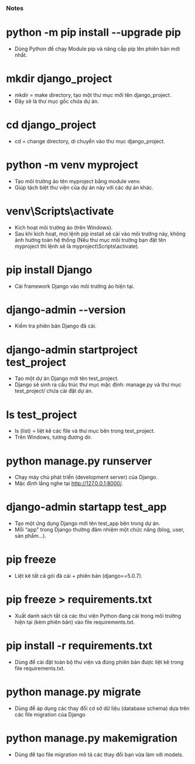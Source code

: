 ### Notes

# python -m pip install --upgrade pip

-   Dùng Python để chạy Module pip và nâng cấp pip lên phiên bản mới nhất.

# mkdir django_project

-   mkdir = make directory, tạo một thư mục mới tên django_project.
-   Đây sẽ là thư mục gốc chứa dự án.

# cd django_project

-   cd = change directory, di chuyển vào thư mục django_project.

# python -m venv myproject

-   Tạo môi trường ảo tên myproject bằng module venv.
-   Giúp tách biệt thư viện của dự án này với các dự án khác.

# venv\Scripts\activate

-   Kích hoạt môi trường ảo (trên Windows).
-   Sau khi kích hoạt, mọi lệnh pip install sẽ cài vào môi trường này, không ảnh hưởng toàn hệ thống (Nếu thư mục môi trường bạn đặt tên myproject thì lệnh sẽ là myproject\Scripts\activate).

# pip install Django

-   Cài framework Django vào môi trường ảo hiện tại.

# django-admin --version

-   Kiểm tra phiên bản Django đã cài.

# django-admin startproject test_project

-   Tạo một dự án Django mới tên test_project.
-   Django sẽ sinh ra cấu trúc thư mục mặc định: manage.py và thư mục test_project/ chứa cài đặt dự án.

# ls test_project

-   ls (list) = liệt kê các file và thư mục bên trong test_project.
-   Trên Windows, tương đương dir.

# python manage.py runserver

-   Chạy máy chủ phát triển (development server) của Django.
-   Mặc định lắng nghe tại http://127.0.0.1:8000/.

# django-admin startapp test_app

-   Tạo một ứng dụng Django mới tên test_app bên trong dự án.
-   Mỗi “app” trong Django thường đảm nhiệm một chức năng (blog, user, sản phẩm...).

# pip freeze

-   Liệt kê tất cả gói đã cài + phiên bản (django==5.0.7).

# pip freeze > requirements.txt

-   Xuất danh sách tất cả các thư viện Python đang cài trong môi trường hiện tại (kèm phiên bản) vào file requirements.txt.

# pip install -r requirements.txt

-   Dùng để cài đặt toàn bộ thư viện và đúng phiên bản được liệt kê trong file requirements.txt.

# python manage.py migrate

-   Dùng để áp dụng các thay đổi cơ sở dữ liệu (database schema) dựa trên các file migration của Django

# python manage.py makemigration

-   Dùng để tạo file migration mô tả các thay đổi bạn vừa làm với models.
